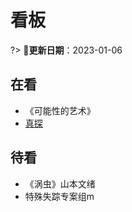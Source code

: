 # 看板 <!-- {docsify-ignore-all} -->

?> 📅**更新日期**：2023-01-06

## 在看

- 《可能性的艺术》
- [真探](https://mjw21.com/dp/MTIwOC0xLTE=.html)

## 待看

- 《涡虫》山本文绪
- 特殊失踪专案组m

